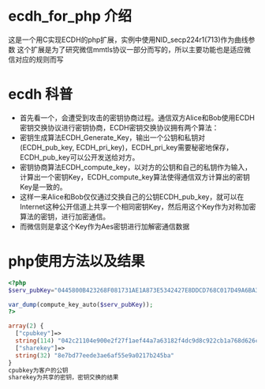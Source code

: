 
# ecdh_for_php 介绍
这是一个用C实现ECDH的php扩展，实例中使用NID_secp224r1(713)作为曲线参数
这个扩展是为了研究微信mmtls协议一部分而写的，所以主要功能也是适应微信对应的规则而写


# ecdh 科普
* 首先看一个，会遭受到攻击的密钥协商过程。通信双方Alice和Bob使用ECDH密钥交换协议进行密钥协商，ECDH密钥交换协议拥有两个算法：
* 密钥生成算法ECDH_Generate_Key，输出一个公钥和私钥对(ECDH_pub_key, ECDH_pri_key)，ECDH_pri_key需要秘密地保存，ECDH_pub_key可以公开发送给对方。
* 密钥协商算法ECDH_compute_key，以对方的公钥和自己的私钥作为输入，计算出一个密钥Key，ECDH_compute_key算法使得通信双方计算出的密钥Key是一致的。
* 这样一来Alice和Bob仅仅通过交换自己的公钥ECDH_pub_key，就可以在Internet这种公开信道上共享一个相同密钥Key，然后用这个Key作为对称加密算法的密钥，进行加密通信。 
* 而微信则是拿这个Key作为Aes密钥进行加解密通信数据


# php使用方法以及结果
```php
<?php
$serv_pubKey="0445800B423268F081731AE1A873E5342427E8DDCD768C017D49A6BA340217FD12976EBD5D0A332E8D6FA1C45AF92A1274411DE10B950B77DC";

var_dump(compute_key_auto($serv_pubKey));
?>
```
```php
array(2) {
  ["cpubkey"]=>
  string(114) "042c21104e900e2f27f1aef44a7a63182f4dc9d8c922cb1a768d626cedcb1d135bb9fd08e0cf9b28a8990cb0f45899178a571c23ce15474421"
  ["sharekey"]=>
  string(32) "8e7bd77eede3ae6af55e9a0217b245ba"
}
cpubkey为客户的公钥
sharekey为共享的密钥，密钥交换的结果
```
